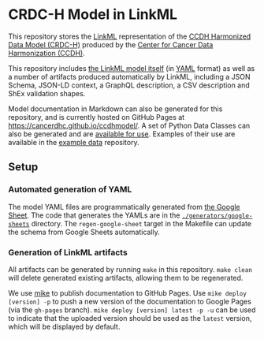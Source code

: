 # CRDC-H Model in LinkML

This repository stores the [LinkML](https://linkml.github.io/) representation of the [CCDH Harmonized Data Model (CRDC-H)](https://cancerdhc.github.io/) produced by the [Center for Cancer Data Harmonization (CCDH)](https://harmonization.datacommons.cancer.gov/).

This repository includes [the LinkML model itself](./model/schema/crdch_model.yaml) (in [YAML](https://en.wikipedia.org/wiki/YAML) format) as well as a number of artifacts produced automatically by LinkML, including a JSON Schema, JSON-LD context, a GraphQL description, a CSV description and ShEx validation shapes.

Model documentation in Markdown can also be generated for this repository, and is currently hosted on GitHub Pages at https://cancerdhc.github.io/ccdhmodel/. A set of Python Data Classes can also be generated and are [available for use](./crdch_model/crdch_model.py). Examples of their use are available in the [example data](https://github.com/cancerDHC/example-data/) repository.

## Setup

### Automated generation of YAML

The model YAML files are programmatically generated from [the Google Sheet](https://docs.google.com/spreadsheets/d/1oWS7cao-fgz2MKWtyr8h2dEL9unX__0bJrWKv6mQmM4/). The code that generates the YAMLs are in the [`./generators/google-sheets`](./generators/google-sheets) directory. The `regen-google-sheet` target in the Makefile can update the schema from Google Sheets automatically.

### Generation of LinkML artifacts

All artifacts can be generated by running `make` in this repository. `make clean` will delete generated existing artifacts, allowing them to be regenerated.

We use [mike](https://github.com/jimporter/mike) to publish documentation to GitHub Pages. Use `mike deploy [version] -p` to push a new version of the documentation to Google Pages (via the `gh-pages` branch). `mike deploy [version] latest -p -u` can be used to indicate that the uploaded version should be used as the `latest` version, which will be displayed by default.
